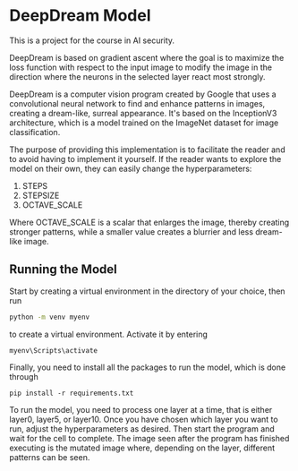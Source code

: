 # DeepDream Model
This is a project for the course in AI security.

DeepDream is based on gradient ascent where the goal is to maximize the loss function with respect to the input image to modify the image in the direction where the neurons in the selected layer react most strongly.

DeepDream is a computer vision program created by Google that uses a convolutional neural network to find and enhance patterns in images, creating a dream-like, surreal appearance. It's based on the InceptionV3 architecture, which is a model trained on the ImageNet dataset for image classification.

The purpose of providing this implementation is to facilitate the reader and to avoid having to implement it yourself. If the reader wants to explore the model on their own, they can easily change the hyperparameters:
1. STEPS
2. STEPSIZE
3. OCTAVE_SCALE

Where OCTAVE_SCALE is a scalar that enlarges the image, thereby creating stronger patterns, while a smaller value creates a blurrier and less dream-like image.

## Running the Model
Start by creating a virtual environment in the directory of your choice, then run
```bash
python -m venv myenv
```

to create a virtual environment. Activate it by entering
```
myenv\Scripts\activate
```

Finally, you need to install all the packages to run the model, which is done through

```
pip install -r requirements.txt
```

To run the model, you need to process one layer at a time, that is either layer0, layer5, or layer10. Once you have chosen which layer you want to run, adjust the hyperparameters as desired.
Then start the program and wait for the cell to complete. The image seen after the program has finished executing is the mutated image where, depending on the layer, different patterns can be seen.